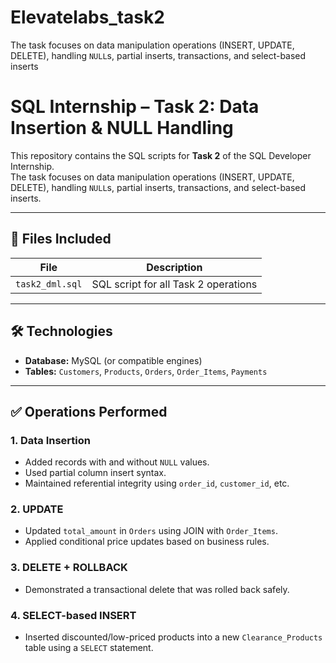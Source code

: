 # Elevatelabs_task2
The task focuses on data manipulation operations (INSERT, UPDATE, DELETE), handling `NULL`s, partial inserts, transactions, and select-based inserts

# SQL Internship – Task 2: Data Insertion & NULL Handling

This repository contains the SQL scripts for **Task 2** of the SQL Developer Internship.  
The task focuses on data manipulation operations (INSERT, UPDATE, DELETE), handling `NULL`s, partial inserts, transactions, and select-based inserts.

---

## 📁 Files Included

| File              | Description                              |
|-------------------|------------------------------------------|
| `task2_dml.sql`   | SQL script for all Task 2 operations     |

---

## 🛠️ Technologies

- **Database:** MySQL (or compatible engines)
- **Tables:** `Customers`, `Products`, `Orders`, `Order_Items`, `Payments`

---

## ✅ Operations Performed

### 1. **Data Insertion**
- Added records with and without `NULL` values.
- Used partial column insert syntax.
- Maintained referential integrity using `order_id`, `customer_id`, etc.

### 2. **UPDATE**
- Updated `total_amount` in `Orders` using JOIN with `Order_Items`.
- Applied conditional price updates based on business rules.

### 3. **DELETE + ROLLBACK**
- Demonstrated a transactional delete that was rolled back safely.

### 4. **SELECT-based INSERT**
- Inserted discounted/low-priced products into a new `Clearance_Products` table using a `SELECT` statement.


